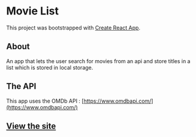 # Movie List

This project was bootstrapped with [Create React App](https://github.com/facebook/create-react-app).

## About

An app that lets the user search for movies from an api and store titles in a list which is stored in local storage.

## The API

This app uses the OMDb API : [https://www.omdbapi.com/](https://www.omdbapi.com/)

## [View the site](https://woodbury-movie-list.netlify.app/)
